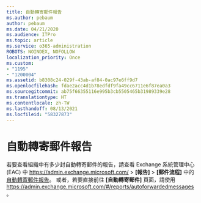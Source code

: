 ```yaml
---
title: 自動轉寄郵件報告
ms.author: pebaum
author: pebaum
ms.date: 04/21/2020
ms.audience: ITPro
ms.topic: article
ms.service: o365-administration
ROBOTS: NOINDEX, NOFOLLOW
localization_priority: Once
ms.custom:
- "1195"
- "1200004"
ms.assetid: b8308c24-029f-43ab-af84-0ac97e6ff9d7
ms.openlocfilehash: fdae2acc4d1b78edfdf9fa49cc6711e6f87ea0a3
ms.sourcegitcommit: ab75f66355116e995b3cb5505465b31989339e28
ms.translationtype: HT
ms.contentlocale: zh-TW
ms.lasthandoff: 08/13/2021
ms.locfileid: "58327873"
---
```

# <a name="auto-forwarded-messages-report"></a>自動轉寄郵件報告

若要查看組織中有多少封自動轉寄郵件的報告，請查看 Exchange 系統管理中心 (EAC) 中 <https://admin.exchange.microsoft.com/> \> **[報告]** \> **[郵件流程]** 中的[自動轉寄郵件報告](https://docs.microsoft.com/exchange/monitoring/mail-flow-reports/mfr-auto-forwarded-messages-report)。 或者，若要直接前往 **[自動轉寄郵件]** 頁面，請使用 <https://admin.exchange.microsoft.com/#/reports/autoforwardedmessages>。
  